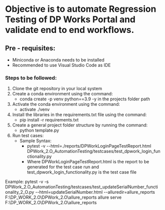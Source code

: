 # Objective is to automate Regression Testing of DP Works Portal and validate end to end workflows.

## Pre - requisites:
- Miniconda or Anaconda needs to be installed
- Recommended to use Visual Studio Code as IDE

### Steps to be followed:
1. Clone the git repository in your local system
2. Create a conda environment using the command:
    - conda create -p venv python==3.9 -y in the projects folder path
3. Activate the conda environment using the command:
    - activate ./venv
4. Install the libraries in the requirements.txt file using the command:
    - pip install -r requirements.txt
5. Create a general project folder structure by running the command:
    - python template.py
6. Run test cases:
   - Sample Syntax:
        - pytest -v --html=./reports/DPWorkLoginPageTestReport.html DPWork_2.O_AutomationTesting/testcases/test_dpwork_login_functionality.py
        - Where DPWorkLoginPageTestReport.html is the report to be generated for the test case run and
        test_dpwork_login_functionality.py is the test case file

Example:
pytest -v -s DPWork_2.O_AutomationTesting/testcases/test_updateSerialNumber_functionality_2_O.py --html=updateSerialNumber.html --alluredir=allure_reports 
F:\DP_WORK_2.O\DPWork_2.O\allure_reports
allure serve F:\DP_WORK_2.O\DPWork_2.O\allure_reports